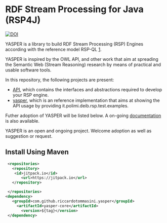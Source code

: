 # RDF Stream Processing for Java (RSP4J) 

[![DOI](https://zenodo.org/badge/322566440.svg)](https://zenodo.org/badge/latestdoi/322566440)

YASPER is a library to build RDF Stream Processing (RSP) Engines according with the reference model RSP-QL [1](http://jeanpi.org/wp/media/rspql_ijswis_dellaglio_2015.pdf). 

YASPER is inspired by the OWL API, and other work that aim at spreading the Semantic Web (Stream Reasoning) research by means of practical and usable software tools.

In this repository, the following  projects are present:

* [API](./api/Readme.md), which contains the interfaces and abstractions required to develop your RSP engine.
* [yasper](./yasper/Readme.md), which is an reference implementation that aims at showing the API usage by providing it.polimi.deib.rsp.test.examples.

Futher adoption of YASPER will be listed below. A on-going [documentation](https://github.com/riccardotommasini/yasper/wiki) is also available. 

YASPER is an open and ongoing project. Welcome adoption as well as suggestion or request.

## Install Using Maven

```xml
 <repositories>
   <repository>
    <id>jitpack.io</id>
       <url>https://jitpack.io</url>
   </repository>

 </repositories>
<dependency>
   <groupId>com.github.riccardotommasini.yasper</groupId>
     <artifactId>yasper-core</artifactId>
       <version>${tag}</version>
 </dependency>
```
